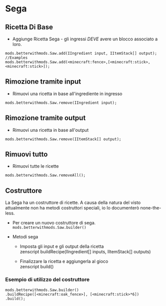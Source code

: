 # Sega

## Ricetta Di Base

* Aggiunge Ricetta Sega - gli ingressi *DEVE* avere un blocco associato a loro.

```zenscript
mods.betterwithmods.Saw.add(IIngredient input, IItemStack[] output);
//Examples
mods.betterwithmods.Saw.add(<minecraft:fence>,[<minecraft:stick>,<minecraft:stick>]);
```

## Rimozione tramite input

* Rimuovi una ricetta in base all'ingrediente in ingresso

```zenscript
mods.betterwithmods.Saw.remove(IIngredient input);
```

## Rimozione tramite output

* Rimuovi una ricetta in base all'output

```zenscript
mods.betterwithmods.Saw.remove(IItemStack[] output);
```

## Rimuovi tutto

* Rimuovi tutte le ricette

```zenscript
mods.betterwithmods.Saw.removeAll();
```

## Costruttore

La Sega ha un costruttore di ricette. A causa della natura del visto attualmente non ha metodi costruttori speciali, io lo documenterò none-the-less.

* Per creare un nuovo costruttore di sega. `mods.betterwithmods.Saw.builder()`

* Metodi sega
     
     * Imposta gli input e gli output della ricetta  
              zenscript
              buildRecipe(IIngredient[] inputs, IItemStack[] outputs)
     
     * Finalizzare la ricetta e aggiungerla al gioco  
              zenscript
              build()

### Esempio di utilizzo del costruttore

    mods.betterwithmods.Saw.builder()
    .buildRecipe([<minecraft:oak_fence>], [<minecraft:stick>*6])
    .build();